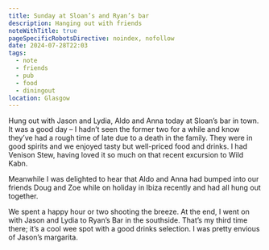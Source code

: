 ```yaml
---
title: Sunday at Sloan’s and Ryan’s bar
description: Hanging out with friends
noteWithTitle: true
pageSpecificRobotsDirective: noindex, nofollow
date: 2024-07-28T22:03
tags:
  - note
  - friends
  - pub
  - food
  - diningout
location: Glasgow
---
```

Hung out with Jason and Lydia, Aldo and Anna today at Sloan’s bar in town. It was a good day – I hadn’t seen the former two for a while and know they’ve had a rough time of late due to a death in the family. They were in good spirits and we enjoyed tasty but well-priced food and drinks. I had Venison Stew, having loved it so much on that recent excursion to Wild Kabn.

Meanwhile I was delighted to hear that Aldo and Anna had bumped into our friends Doug and Zoe while on holiday in Ibiza recently and had all hung out together. 

We spent a happy hour or two shooting the breeze. At the end, I went on with Jason and Lydia to Ryan’s Bar in the southside. That’s my third time there; it’s a cool wee spot with a good drinks selection. I was pretty envious of Jason’s margarita.
